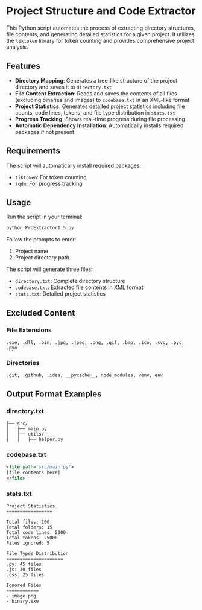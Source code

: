 # Project Structure and Code Extractor

This Python script automates the process of extracting directory structures, file contents, and generating detailed statistics for a given project. It utilizes the `tiktoken` library for token counting and provides comprehensive project analysis.

## Features
- **Directory Mapping**: Generates a tree-like structure of the project directory and saves it to `directory.txt`
- **File Content Extraction**: Reads and saves the contents of all files (excluding binaries and images) to `codebase.txt` in an XML-like format
- **Project Statistics**: Generates detailed project statistics including file counts, code lines, tokens, and file type distribution in `stats.txt`
- **Progress Tracking**: Shows real-time progress during file processing
- **Automatic Dependency Installation**: Automatically installs required packages if not present

## Requirements
The script will automatically install required packages:
- `tiktoken`: For token counting
- `tqdm`: For progress tracking

## Usage
Run the script in your terminal:

```bash
python ProExtractor1.5.py
```

Follow the prompts to enter:
1. Project name
2. Project directory path

The script will generate three files:
- `directory.txt`: Complete directory structure
- `codebase.txt`: Extracted file contents in XML format
- `stats.txt`: Detailed project statistics

## Excluded Content
### File Extensions
```
.exe, .dll, .bin, .jpg, .jpeg, .png, .gif, .bmp, .ico, .svg, .pyc, .pyo
```

### Directories
```
.git, .github, .idea, __pycache__, node_modules, venv, env
```

## Output Format Examples

### directory.txt
```
├── src/
│   ├── main.py
│   ├── utils/
│   │   ├── helper.py
```

### codebase.txt
```xml
<file path='src/main.py'>
[file contents here]
</file>
```

### stats.txt
```
Project Statistics
=================

Total files: 100
Total folders: 15
Total code lines: 5000
Total tokens: 25000
Files ignored: 5

File Types Distribution
=====================
.py: 45 files
.js: 30 files
.css: 25 files

Ignored Files
============
- image.png
- binary.exe
```